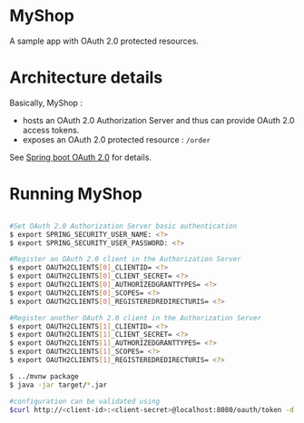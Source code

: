 # MyShop

A sample app with OAuth 2.0 protected resources.

# Architecture details

Basically, MyShop :

- hosts an OAuth 2.0 Authorization Server and thus can provide OAuth 2.0 access tokens. 
- exposes an OAuth 2.0 protected resource : ```/order```

See [Spring boot OAuth 2.0](https://docs.spring.io/spring-security-oauth2-boot/docs/current-SNAPSHOT/reference/htmlsingle/) for details.

# Running MyShop
```bash

#Set OAuth 2.0 Authorization Server basic authentication
$ export SPRING_SECURITY_USER_NAME: <?>
$ export SPRING_SECURITY_USER_PASSWORD: <?>

#Register an OAuth 2.0 client in the Authorization Server
$ export OAUTH2CLIENTS[0]_CLIENTID= <?>
$ export OAUTH2CLIENTS[0]_CLIENT_SECRET= <?>
$ export OAUTH2CLIENTS[0]_AUTHORIZEDGRANTTYPES= <?>
$ export OAUTH2CLIENTS[0]_SCOPES= <?>
$ export OAUTH2CLIENTS[0]_REGISTEREDREDIRECTURIS= <?>

#Register another OAuth 2.0 client in the Authorization Server
$ export OAUTH2CLIENTS[1]_CLIENTID= <?>
$ export OAUTH2CLIENTS[1]_CLIENT_SECRET= <?>
$ export OAUTH2CLIENTS[1]_AUTHORIZEDGRANTTYPES= <?>
$ export OAUTH2CLIENTS[1]_SCOPES= <?>
$ export OAUTH2CLIENTS[1]_REGISTEREDREDIRECTURIS= <?>

$ ../mvnw package
$ java -jar target/*.jar

#configuration can be validated using
$curl http://<client-id>:<client-secret>@localhost:8080/oauth/token -d grant_type=password -d username=<basic-auth-user-name> -d password=<basic-auth-user-password>

```




 
